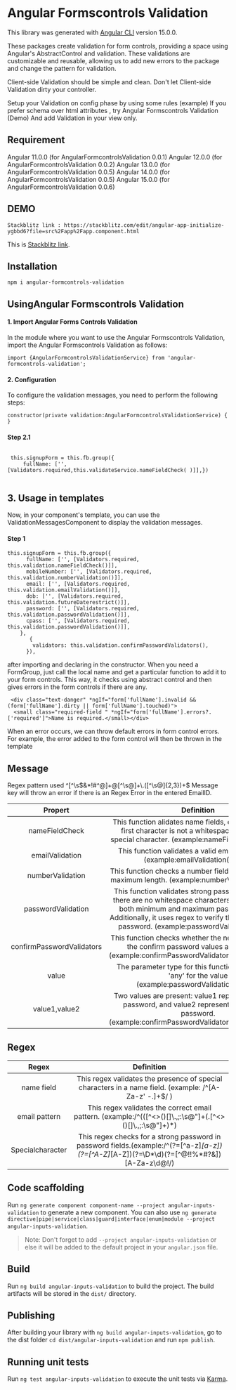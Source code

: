 # Angular Formscontrols Validation

This library was generated with [Angular CLI](https://github.com/angular/angular-cli) version 15.0.0.

These packages create validation for form controls, providing a space using Angular's AbstractControl and validation. These validations are customizable and reusable, allowing us to add new errors to the package and change the pattern for validation.

Client-side Validation should be simple and clean.
Don't let Client-side Validation dirty your controller.

Setup your Validation on config phase by using some rules (example)
If you prefer schema over html attributes , try Angular Formscontrols Validation (Demo)
And add Validation in your view only.


## Requirement

Angular 11.0.0 (for  AngularFormcontrolsValidation 0.0.1)
Angular 12.0.0 (for  AngularFormcontrolsValidation 0.0.2)
Angular 13.0.0 (for  AngularFormcontrolsValidation 0.0.5)
Angular 14.0.0 (for  AngularFormcontrolsValidation 0.0.5)
Angular 15.0.0 (for  AngularFormcontrolsValidation 0.0.6)


## DEMO

````
Stackblitz link : https://stackblitz.com/edit/angular-app-initialize-ygbbd6?file=src%2Fapp%2Fapp.component.html

````

This is  [Stackblitz link](https://stackblitz.com/edit/angular-app-initialize-ygbbd6?file=src%2Fapp%2Fapp.component.html).



## Installation

`npm i angular-formcontrols-validation`


## UsingAngular Formscontrols Validation

#### 1. Import Angular Forms Controls Validation
In the module where you want to use the  Angular Formscontrols Validation, import the  Angular Formscontrols Validation as follows:

 ````
import {AngularFormcontrolsValidationService} from 'angular-formcontrols-validation';

````


#### 2. Configuration
To configure the validation messages, you need to perform the following steps:

````
constructor(private validation:AngularFormcontrolsValidationService) { }
````


#### Step 2.1
````

 this.signupForm = this.fb.group({
     fullName: ['', [Validators.required,this.validateService.nameFieldCheck( )]],})


````

 ## 3. Usage in templates

Now, in your component's template, you can use the ValidationMessagesComponent to display the validation messages. 



#### Step 1

````
this.signupForm = this.fb.group({
      fullName: ['', [Validators.required, this.validation.nameFieldCheck()]],
      mobileNumber: ['', [Validators.required, this.validation.numberValidation()]],
      email: ['', [Validators.required, this.validation.emailValidation()]],
      dob: ['', [Validators.required, this.validation.futureDaterestrict()]],
      password: ['', [Validators.required, this.validation.passwordValidation()]],
      cpass: ['', [Validators.required, this.validation.passwordValidation()]],
    },
       {
        validators: this.validation.confirmPasswordValidators(),
      }),

 ````
 after importing and declaring in the constructor. When you need a FormGroup, just call the local name and get a particular function to add it to your form controls. This way, it checks using abstract control and then gives errors in the form controls if there are any.

````
 <div class="text-danger" *ngIf="form['fullName'].invalid && (form['fullName'].dirty || form['fullName'].touched)">
  <small class="required-field " *ngIf="form['fullName'].errors?.['required']">Name is required.</small></div>
````

When an error occurs, we can throw default errors in form control errors. For example, the error added to the form control will then be thrown in the template

 ## Message  

 Regex pattern used 
   ^[^\s$&*!#^@]+@[^\s@]+\.([^\s@]{2,3})+$
Message key will throw an error  if  there is an Regex Error in the entered EmailID.

| Propert | Definition    |                
| :---:   | :---: | 
| nameFieldCheck | This function alidates name fields, ensuring that the first character is not a whitespace and validate special character. (example:nameFieldCheck(value))    |  
| emailValidation |This function validates a valid email using regex. (example:emailValidation(value)) | 
| numberValidation |This function checks a number field for minimum and maximum length. (example:numberValidation(value))   |  
| passwordValidation | This function validates strong passwords, ensuring there are no whitespace characters, and checks for both minimum and maximum password lengths. Additionally, it uses regex to verify the strength of the password. (example:passwordValidation(value))   |   
| confirmPasswordValidators | This function checks whether the new password and the confirm password values are the same.  (example:confirmPasswordValidators(value1,value2))  | 
| value | The parameter type for this function is now set to 'any' for the value  (example:passwordValidation(value))  |  
| value1,value2 | Two values are present: value1 represents the new password, and value2 represents the confirm password.(example:confirmPasswordValidators(value1,value2))  |    




 ## Regex  



| Regex | Definition    | 
| :---:   | :---: | 
|name field  | This regex validates the presence of special characters in a name field.  (example: /^[A-Za-z' \-.]+$/ ) | 
| email pattern | This regex validates the correct email pattern. (example:/^(([^<>()[\]\\.,;:\s@"]+(\.[^<>()[\]\\.,;:\s@"]+)*)|.(".+"))@((\[[0-9]{1,3}\.[0-9]{1,3}\.[0-9]{1,3}\.[0-9]{1,3}\])|(([a-zA-Z\-0-9]+\.)+[a-zA-Z]{2,}))$/)   | 
| Specialcharacter| This regex checks for a strong password in password fields.(example:/^(?=[^a-z]*[a-z])(?=[^A-Z]*[A-Z])(?=\D*\d)(?=[^@$!%*#?&]*[@$!%*#?&])[A-Za-z\d@$!%*#?&]*$/)   | 



## Code scaffolding

Run `ng generate component component-name --project angular-inputs-validation` to generate a new component. You can also use `ng generate directive|pipe|service|class|guard|interface|enum|module --project angular-inputs-validation`.
> Note: Don't forget to add `--project angular-inputs-validation` or else it will be added to the default project in your `angular.json` file. 

## Build

Run `ng build angular-inputs-validation` to build the project. The build artifacts will be stored in the `dist/` directory.

## Publishing

After building your library with `ng build angular-inputs-validation`, go to the dist folder `cd dist/angular-inputs-validation` and run `npm publish`.

## Running unit tests

Run `ng test angular-inputs-validation` to execute the unit tests via [Karma](https://karma-runner.github.io).

